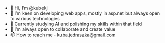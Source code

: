 - 👋 Hi, I’m @kubekj
- 👀 I’m keen on developing web apps, mostly in asp.net but always open to various technologies
- 🌱 Currently studying AI and polishing my skills within that field
- 💞️ I’m always open to collaborate and create value
- 📫 How to reach me - kuba.jedraszka@gmail.com

<!---
kubekj/kubekj is a ✨ special ✨ repository because its `README.md` (this file) appears on your GitHub profile.
You can click the Preview link to take a look at your changes.
--->
